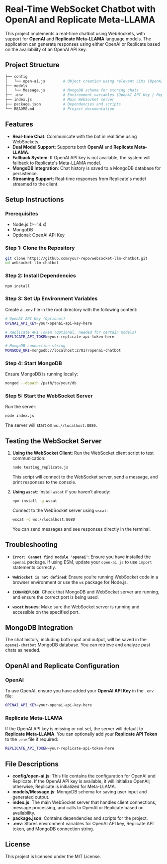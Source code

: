 # Real-Time WebSocket Chatbot with OpenAI and Replicate Meta-LLAMA

This project implements a real-time chatbot using WebSockets, with support for **OpenAI** and **Replicate Meta-LLAMA** language models. The application can generate responses using either OpenAI or Replicate based on the availability of an OpenAI API key.

## Project Structure

```bash
├── config                
│   └── open-ai.js        # Object creation using relevant LLMs (OpenAI/Replicate)
├── models
│   └── Message.js        # MongoDB schema for storing chats
├── .env                  # Environment variables (OpenAI API Key / Replicate Meta-LLAMA)
├── index.js              # Main WebSocket server
├── package.json          # Dependencies and scripts
└── README.md             # Project documentation
```

## Features
- **Real-time Chat**: Communicate with the bot in real time using WebSockets.
- **Dual Model Support**: Supports both **OpenAI** and **Replicate Meta-LLAMA**.
- **Fallback System**: If OpenAI API key is not available, the system will fallback to Replicate's Meta-LLAMA model.
- **MongoDB Integration**: Chat history is saved to a MongoDB database for persistence.
- **Streaming Support**: Real-time responses from Replicate's model streamed to the client.

## Setup Instructions

### Prerequisites
- Node.js (>=14.x)
- MongoDB
- Optional: OpenAI API Key

### Step 1: Clone the Repository
```bash
git clone https://github.com/your-repo/websocket-llm-chatbot.git
cd websocket-llm-chatbot
```

### Step 2: Install Dependencies
```bash
npm install
```

### Step 3: Set Up Environment Variables

Create a `.env` file in the root directory with the following content:

```bash
# OpenAI API Key (Optional)
OPENAI_API_KEY=your-openai-api-key-here

# Replicate API Token (Optional, needed for certain models)
REPLICATE_API_TOKEN=your-replicate-api-token-here

# MongoDB connection string
MONGODB_URI=mongodb://localhost:27017/openai-chatbot
```

### Step 4: Start MongoDB
Ensure MongoDB is running locally:

```bash
mongod --dbpath /path/to/your/db
```

### Step 5: Start the WebSocket Server
Run the server:

```bash
node index.js
```

The server will start on `ws://localhost:8080`.

## Testing the WebSocket Server

1. **Using the WebSocket Client**:
    Run the WebSocket client script to test communication:
    ```bash
    node testing_replicate.js
    ```
    This script will connect to the WebSocket server, send a message, and print responses to the console.

2. **Using `wscat`**:
    Install `wscat` if you haven’t already:
    ```bash
    npm install -g wscat
    ```
    Connect to the WebSocket server using `wscat`:
    ```bash
    wscat -c ws://localhost:8080
    ```
    You can send messages and see responses directly in the terminal.

## Troubleshooting

- **`Error: Cannot find module 'openai'`**: Ensure you have installed the `openai` package. If using ESM, update your `open-ai.js` to use `import` statements correctly.
  
- **`WebSocket is not defined`**: Ensure you’re running WebSocket code in a browser environment or use the `ws` package for Node.js.

- **`ECONNREFUSED`**: Check that MongoDB and WebSocket server are running, and ensure the correct port is being used.

- **`wscat` issues**: Make sure the WebSocket server is running and accessible on the specified port.

## MongoDB Integration

The chat history, including both input and output, will be saved in the `openai-chatbot` MongoDB database. You can retrieve and analyze past chats as needed.

## OpenAI and Replicate Configuration

### OpenAI
To use OpenAI, ensure you have added your **OpenAI API Key** in the `.env` file:

```bash
OPENAI_API_KEY=your-openai-api-key-here
```

### Replicate Meta-LLAMA
If the OpenAI API key is missing or not set, the server will default to **Replicate Meta-LLAMA**. You can optionally add your **Replicate API Token** to the `.env` file if required:

```bash
REPLICATE_API_TOKEN=your-replicate-api-token-here
```

## File Descriptions

- **config/open-ai.js**: This file contains the configuration for OpenAI and Replicate. If the OpenAI API key is available, it will initialize OpenAI; otherwise, Replicate is initialized for Meta-LLAMA.
- **models/Message.js**: MongoDB schema for saving user input and generated output.
- **index.js**: The main WebSocket server that handles client connections, message processing, and calls to OpenAI or Replicate based on availability.
- **package.json**: Contains dependencies and scripts for the project.
- **.env**: Stores environment variables for OpenAI API key, Replicate API token, and MongoDB connection string.

## License
This project is licensed under the MIT License.
